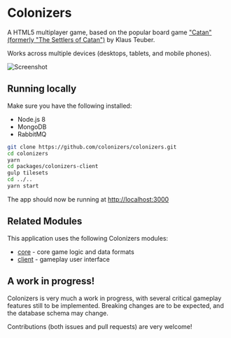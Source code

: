 # Colonizers

<!-- [![Build Status](https://travis-ci.org/colonizers/colonizers.svg?branch=master)](https://travis-ci.org/colonizers/colonizers)
[![Dependency Status](https://david-dm.org/colonizers/colonizers.svg)](https://david-dm.org/colonizers/colonizers)
[![devDependency Status](https://david-dm.org/colonizers/colonizers/dev-status.svg)](https://david-dm.org/colonizers/colonizers#info=devDependencies)
[![Code Climate](https://codeclimate.com/github/colonizers/colonizers/badges/gpa.svg)](https://codeclimate.com/github/colonizers/colonizers) -->

A HTML5 multiplayer game, based on the popular board game ["Catan" (formerly "The Settlers of Catan")](http://en.wikipedia.org/wiki/The_Settlers_of_Catan) by Klaus Teuber.

Works across multiple devices (desktops, tablets, and mobile phones).

![Screenshot](http://i.imgur.com/j91XT2y.png)


## Running locally

Make sure you have the following installed:
* Node.js 8
* MongoDB
* RabbitMQ

```sh
git clone https://github.com/colonizers/colonizers.git
cd colonizers
yarn
cd packages/colonizers-client
gulp tilesets
cd ../..
yarn start
```

The app should now be running at [http://localhost:3000](http://localhost:3000)

<!-- ## Try it out on Heroku

[![Deploy](https://www.herokucdn.com/deploy/button.png)](https://heroku.com/deploy) -->

## Related Modules

This application uses the following Colonizers modules:

* [core](https://github.com/colonizers/colonizers-core) - core game logic and data formats
* [client](https://github.com/colonizers/colonizers-client) - gameplay user interface

## A work in progress!

Colonizers is very much a work in progress, with several critical gameplay
features still to be implemented. Breaking changes are to be expected, and the database schema may change.

Contributions (both issues and pull requests) are very welcome!
